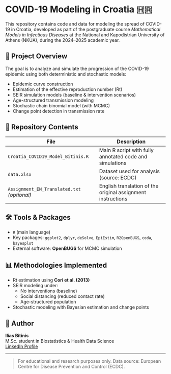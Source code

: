 
# COVID-19 Modeling in Croatia 🇭🇷

This repository contains code and data for modeling the spread of COVID-19 in Croatia, developed as part of the postgraduate course *Mathematical Models in Infectious Diseases* at the National and Kapodistrian University of Athens (NKUA), during the 2024–2025 academic year.

## 📌 Project Overview

The goal is to analyze and simulate the progression of the COVID-19 epidemic using both deterministic and stochastic models:

- Epidemic curve construction
- Estimation of the effective reproduction number (Rt)
- SEIR simulation models (baseline & intervention scenarios)
- Age-structured transmission modeling
- Stochastic chain binomial model (with MCMC)
- Change point detection in transmission rate

## 📁 Repository Contents

| File                            | Description                                                  |
|---------------------------------|--------------------------------------------------------------|
| `Croatia_COVID19_Model_Bitinis.R` | Main R script with fully annotated code and simulations      |
| `data.xlsx`                     | Dataset used for analysis (source: ECDC)                     |
| `Assignment_EN_Translated.txt` *(optional)* | English translation of the original assignment instructions |

## 🛠️ Tools & Packages

- `R` (main language)
- Key packages: `ggplot2`, `dplyr`, `deSolve`, `EpiEstim`, `R2OpenBUGS`, `coda`, `bayesplot`
- External software: **OpenBUGS** for MCMC simulation

## 📊 Methodologies Implemented

- Rt estimation using **Cori et al. (2013)**
- SEIR modeling under:
  - No interventions (baseline)
  - Social distancing (reduced contact rate)
  - Age-structured population
- Stochastic modeling with Bayesian estimation and change points

## 📖 Author

**Ilias Bitinis**  
M.Sc. student in Biostatistics & Health Data Science  
[LinkedIn Profile](https://www.linkedin.com/in/ilias-bitinis-77b158260)

---

> For educational and research purposes only. Data source: European Centre for Disease Prevention and Control (ECDC).
